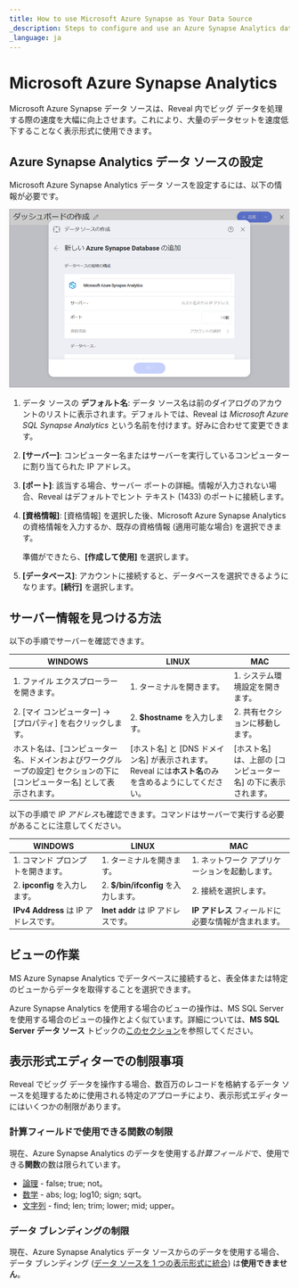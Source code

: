 ```yaml
---
title: How to use Microsoft Azure Synapse as Your Data Source
_description: Steps to configure and use an Azure Synapse Analytics data source in Slingshot.
_language: ja
---
```


# Microsoft Azure Synapse Analytics

Microsoft Azure Synapse データ ソースは、Reveal 内でビッグ データを処理する際の速度を大幅に向上させます。これにより、大量のデータセットを速度低下することなく表示形式に使用できます。

## Azure Synapse Analytics データ ソースの設定

Microsoft Azure Synapse Analytics データ ソースを設定するには、以下の情報が必要です。

<img src="images/synapse-azure-configuration.png" alt="Configuring azure synapse data source dialog" class="responsive-img"/>

1. データ ソースの **デフォルト名**: データ ソース名は前のダイアログのアカウントのリストに表示されます。デフォルトでは、Reveal は *Microsoft Azure SQL Synapse Analytics* という名前を付けます。好みに合わせて変更できます。
   
2.  **[サーバー]**: コンピューター名またはサーバーを実行しているコンピューターに割り当てられた IP アドレス。

3.  **[ポート]**: 該当する場合、サーバー ポートの詳細。情報が入力されない場合、Reveal はデフォルトでヒント テキスト (1433) のポートに接続します。

4.  **[資格情報]**: [資格情報] を選択した後、Microsoft Azure Synapse Analytics の資格情報を入力するか、既存の資格情報 (適用可能な場合) を選択できます。

    準備ができたら、**[作成して使用]** を選択します。

5.  **[データベース]**: アカウントに接続すると、データベースを選択できるようになります。**[続行]** を選択します。

## サーバー情報を見つける方法

以下の手順でサーバーを確認できます。


| WINDOWS                                                                                                         | LINUX                                                                                                         | MAC                                                                  |
| --------------------------------------------------------------------------------------------------------------- | ------------------------------------------------------------------------------------------------------------- | -------------------------------------------------------------------- |
| 1\. ファイル エクスプローラーを開きます。                                                                                     | 1\. ターミナルを開きます。                                                                                          | 1\. システム環境設定を開きます。                                         |
| 2\. [マイ コンピューター] → [プロパティ] を右クリックします。                                                                   | 2\. **$hostname** を入力します。                                                                                     | 2\. 共有セクションに移動します。                                 |
| ホスト名は、[コンピューター名、ドメインおよびワークグループの設定] セクションの下に [コンピューター名] として表示されます。 | [ホスト名] と [DNS ドメイン名] が表示されます。Reveal には**ホスト名**のみを含めるようにしてください。| [ホスト名] は、上部の [コンピューター名] の下に表示されます。|

以下の手順で *IP アドレス*も確認できます。コマンドはサーバーで実行する必要があることに注意してください。

| WINDOWS                              | LINUX                             | MAC                                                           |
| ------------------------------------ | --------------------------------- | ------------------------------------------------------------- |
| 1\. コマンド プロンプトを開きます。           | 1\. ターミナルを開きます。              | 1\. ネットワーク アプリケーションを起動します。                                  |
| 2\. **ipconfig** を入力します。             | 2\. **$/bin/ifconfig** を入力します。   | 2\. 接続を選択します。                                   |
| **IPv4 Address** は IP アドレスです。 | **Inet addr** は IP アドレスです。 | **IP アドレス** フィールドに必要な情報が含まれます。 |

## ビューの作業

MS Azure Synapse Analytics でデータベースに接続すると、表全体または特定のビューからデータを取得することを選択できます。

Azure Synapse Analytics を使用する場合のビューの操作は、MS SQL Server を使用する場合のビューの操作とよく似ています。詳細については、**MS SQL Server データ ソース** トピックの[このセクション](Microsoft-SQL-Server.html#working-with-views)を参照してください。

## 表示形式エディターでの制限事項

Reveal でビッグ データを操作する場合、数百万のレコードを格納するデータ ソースを処理するために使用される特定のアプローチにより、表示形式エディターにはいくつかの制限があります。

### 計算フィールドで使用できる関数の制限

現在、Azure Synapse Analytics のデータを使用する*計算フィールド*で、使用できる**関数**の数は限られています。

- [論理](~/jp/data-visualizations/fields/calculated-fields/logic.html) - false; true; not。
- [数学](~/jp/data-visualizations/fields/calculated-fields/math.html) - abs; log; log10; sign; sqrt。
- [文字列](~/jp/data-visualizations/fields/calculated-fields/string.html) - find; len; trim; lower; mid; upper。

### データ ブレンディングの制限

現在、Azure Synapse Analytics データ ソースからのデータを使用する場合、データ ブレンディング ([データ ソースを 1 つの表示形式に統合](~/jp/datasources/data-blending.md)) は**使用できません**。
